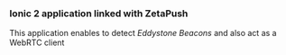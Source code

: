 ### Ionic 2 application linked with ZetaPush

This application enables to detect *Eddystone Beacons* and also act as a WebRTC client

